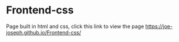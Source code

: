# Frontend-css

Page built in html and css, click this link to view the page https://joe-joseph.github.io/Frontend-css/
